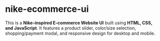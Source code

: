 # nike-ecommerce-ui
This is a **Nike-inspired E-commerce Website UI** built using **HTML, CSS, and JavaScript**.   It features a product slider, color/size selection, shopping/payment modal, and responsive design for desktop and mobile. 
